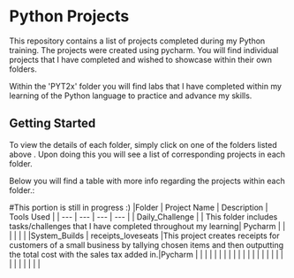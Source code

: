# Python Projects
This repository contains a list of projects completed during my Python training. The projects were created using pycharm. 
You will find individual projects that I have completed and wished to showcase within their own folders.

Within the 'PYT2x' folder you will find labs that I have completed within my learning of the Python language to practice and advance my skills.

## Getting Started 

To view the details of each folder, simply click on one of the folders listed above . Upon doing this you will see a list of corresponding projects in each folder.

Below you will find a table with more info regarding the projects within each folder.: 

#This portion is still in progress :) 
|Folder | Project Name | Description | Tools Used |
| --- | --- | --- | --- |
| Daily_Challenge |  | This folder includes tasks/challenges that I have completed throughout my learning| Pycharm |
|  |  | | |
|System_Builds | receipts_loveseats |This project creates receipts for customers of a small business by tallying chosen items and then outputting the total cost with the sales tax added in.|Pycharm |
|  |  | | |
|  |  | | |
|  |  | | |
|  |  | | |
|  |  | | |
